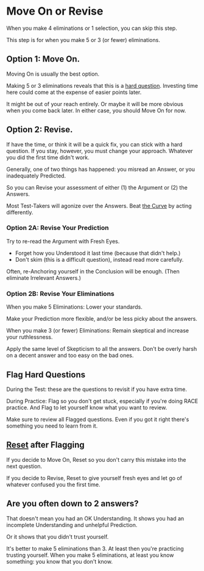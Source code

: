 # Move On or Revise

When you make 4 eliminations or 1 selection, you can skip this step.

This step is for when you make 5 or 3 (or fewer) eliminations.

## Option 1: Move On.

Moving On is usually the best option.

Making 5 or 3 eliminations reveals that this is a [hard question][1]. Investing time here could come at the expense of easier points later.

It might be out of your reach entirely. Or maybe it will be more obvious when you come back later. In either case, you should Move On for now.

## Option 2: Revise.

If have the time, or think it will be a quick fix, you can stick with a hard question. If you stay, however, you must change your approach. Whatever you did the first time didn't work.

Generally, one of two things has happened: you misread an Answer, or you inadequately Predicted.

So you can Revise your assessment of either (1) the Argument or (2) the Answers.

Most Test-Takers will agonize over the Answers. Beat [the Curve][3] by acting differently.

### Option 2A: Revise Your Prediction

Try to re-read the Argument with Fresh Eyes.

- Forget how you Understood it last time (because that didn't help.)
- Don't skim (this is a difficult question), instead read more carefully.

Often, re-Anchoring yourself in the Conclusion will be enough. (Then eliminate Irrelevant Answers.)

### Option 2B: Revise Your Eliminations

When you make 5 Eliminations: Lower your standards.

Make your Prediction more flexible, and/or be less picky about the answers.

When you make 3 (or fewer) Eliminations: Remain skeptical and increase your ruthlessness.

Apply the same level of Skepticism to all the answers. Don't be overly harsh on a decent answer and too easy on the bad ones.

## Flag Hard Questions

During the Test: these are the questions to revisit if you have extra time.

During Practice: Flag so you don't get stuck, especially if you're doing RACE practice. And Flag to let yourself know what you want to review.

Make sure to review all Flagged questions. Even if you got it right there's something you need to learn from it.

## [Reset][2] after Flagging

If you decide to Move On, Reset so you don't carry this mistake into the next question.

If you decide to Revise, Reset to give yourself fresh eyes and let go of whatever confused you the first time.

## Are you often down to 2 answers?

That doesn't mean you had an OK Understanding. It shows you had an incomplete Understanding and unhelpful Prediction. 

Or it shows that you didn't trust yourself.

It's better to make 5 eliminations than 3. At least then you're practicing trusting yourself. When you make 5 eliminations, at least you know something: you know that you don't know.

[1]: time.html#subjective
[2]: ../time/resets.html
[3]: ../resources/scores.html#average